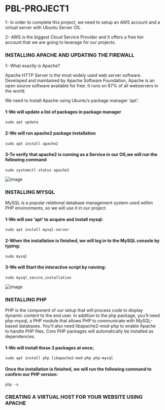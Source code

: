 # PBL-PROJECT1

1- In order to complete this project, we need to setup an AWS account and a virtual server with Ubuntu Server OS.

2- AWS is the biggest Cloud Service Provider and it offers a free tier account that we are going to leverage for our projects.

### INSTALLING APACHE AND UPDATING THE FIREWALL

1- What exactly is Apache?

Apache HTTP Server is the most widely used web server software. Developed and maintained by Apache Software Foundation, Apache is an open source software available for free. It runs on 67% of all webservers in the world.

We need to Install Apache using Ubuntu’s package manager ‘apt’:

#### 1-We will update a list of packages in package manager
`sudo apt update`

#### 2-We will run apache2 package installation
`sudo apt install apache2`

#### 3-To verify that apache2 is running as a Service in our OS,we will run the following command
`sudo systemctl status apache2`

![image](https://github.com/richardolat/PBL-1.LAMP/assets/134428528/fd58fa29-d25b-42ef-8cdf-1bb57f1a819d)

### INSTALLING MYSQL

MySQL is a popular relational database management system used within PHP environments, so we will use it in our project.

#### 1-We will use ‘apt’ to acquire and install mysql:
`sudo apt install mysql-server`

#### 2-When the installation is finished, we will log in to the MySQL console by typing:
`sudo mysql`

#### 3-We will Start the interactive script by running:
`sudo mysql_secure_installation`

![image](https://github.com/richardolat/PBL-1.LAMP/assets/134428528/d13eeb2f-4ad6-4a57-b9c9-58871405710f)


###  INSTALLING PHP

PHP is the component of our setup that will process code to display dynamic content to the end user. In addition to the php package, you’ll need php-mysql, a PHP module that allows PHP to communicate with MySQL-based databases. You’ll also need libapache2-mod-php to enable Apache to handle PHP files. Core PHP packages will automatically be installed as dependencies.

#### 1-We will install these 3 packages at once;
`sudo apt install php libapache2-mod-php php-mysql`

#### Once the installation is finished, we will run the following command to confirm our PHP version:
`php -v`



### CREATING A VIRTUAL HOST FOR YOUR WEBSITE USING APACHE




